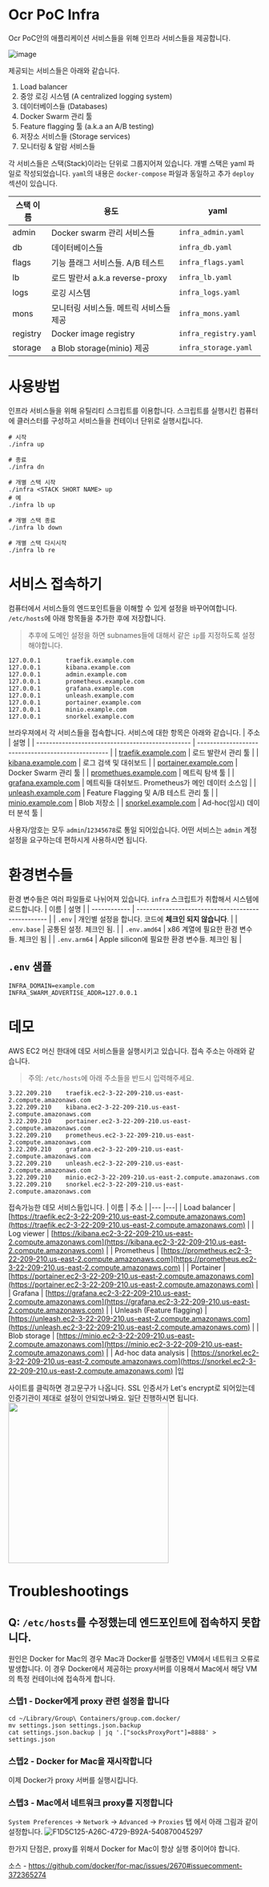 # Ocr PoC Infra
Ocr PoC안의 애플리케이션 서비스들을 위해 인프라 서비스들을 제공합니다. 

![image](https://user-images.githubusercontent.com/90643143/137259358-fccdcb3c-091e-409a-9ca0-57261772976f.png)


제공되는 서비스들은 아래와 같습니다.
1. Load balancer
2. 중앙 로깅 시스템 (A centralized logging system)
3. 데이터베이스들 (Databases)
4. Docker Swarm 관리 툴
5. Feature flagging 툴 (a.k.a an A/B testing)
6. 저장소 서비스들 (Storage services)
7. 모니터링 & 알람 서비스들

각 서비스들은 스택(Stack)이라는 단위로 그룹지어져 있습니다. 개별 스택은 yaml 파일로 작성되었습니다. `yaml`의 내용은 `docker-compose` 파일과 동일하고 추가 `deploy` 섹션이 있습니다.

| 스택 이름 | 용도                                    | yaml                  |
| --------- | --------------------------------------- | --------------------- |
| admin     | Docker swarm 관리 서비스들              | `infra_admin.yaml`    |
| db        | 데이터베이스들                          | `infra_db.yaml`       |
| flags     | 기능 플래그 서비스들. A/B 테스트        | `infra_flags.yaml`    |
| lb        | 로드 발란서 a.k.a reverse-proxy         | `infra_lb.yaml`       |
| logs      | 로깅 시스템                             | `infra_logs.yaml`     |
| mons      | 모니터링 서비스들. 메트릭 서비스들 제공 | `infra_mons.yaml`     |
| registry  | Docker image registry                   | `infra_registry.yaml` |
| storage   | a Blob storage(minio) 제공              | `infra_storage.yaml`  |

# 사용방법
인프라 서비스들을 위해 유틸리티 스크립트를 이용합니다. 스크립트를 실행시킨 컴퓨터에 클러스터를 구성하고 서비스들을 컨테이너 단위로 실행시킵니다.

```
# 시작
./infra up

# 종료
./infra dn

# 개별 스택 시작
./infra <STACK SHORT NAME> up
# 예
./infra lb up

# 개별 스택 종료
./infra lb down

# 개별 스택 다시시작
./infra lb re
```

# 서비스 접속하기
컴퓨터에서 서비스들의 엔드포인트들을 이해할 수 있게 설정을 바꾸어여합니다.
`/etc/hosts`에 아래 항목들을 추가한 후에 저장합니다.
> 추후에 도메인 설정을 하면 subnames들에 대해서 같은 `ip`를 지정하도록 설정해야합니다.

```
127.0.0.1       traefik.example.com
127.0.0.1       kibana.example.com
127.0.0.1       admin.example.com
127.0.0.1       prometheus.example.com
127.0.0.1       grafana.example.com
127.0.0.1       unleash.example.com
127.0.0.1       portainer.example.com
127.0.0.1       minio.example.com
127.0.0.1       snorkel.example.com
```

브라우져에서 각 서비스들을 접속합니다. 서비스에 대한 항목은 아래와 같습니다.
| 주소                                             | 설명                                               |
| ------------------------------------------------ | -------------------------------------------------- |
| [traefik.example.com](https://traefik.example.com)       | 로드 발란서 관리 툴                                |
| [kibana.example.com](https://kibana.example.com)         | 로그 검색 및 대쉬보드                              |
| [portainer.example.com](https://portainer.example.com)   | Docker Swarm 관리 툴                               |
| [promethues.example.com](https://prometheus.example.com) | 메트릭 탐색 툴                                     |
| [grafana.example.com](https://grafana.example.com)       | 메트릭들 대쉬보드. Prometheus가 메인 데이터 소스임 |
| [unleash.example.com](https://unleash.example.com)       | Feature Flagging 및 A/B 테스트 관리 툴             |
| [minio.example.com](https://minio.example.com)           | Blob 저장소                                        |
| [snorkel.example.com](https://snorkel.example.com)       | Ad-hoc(임시) 데이터 분석 툴                        |

사용자/암호는 모두 `admin`/`12345678`로 통일 되어있습니다. 어떤 서비스는 `admin` 계정 설정을 요구하는데 편하시게 사용하시면 됩니다.

# 환경변수들
환경 변수들은 여러 파일들로 나뉘어져 있습니다. `infra` 스크립트가 취합해서
시스템에 로드합니다.
| 이름         | 설명                                               |
| ------------ | -------------------------------------------------- |
| `.env`       | 개인별 설정을 합니다. 코드에 **체크인 되지 않습니다**. |
| `.env.base`  | 공통된 설정. 체크인 됨.                            |
| `.env.amd64` | x86 계열에 필요한 환경 변수들. 체크인 됨           |
| `.env.arm64` | Apple silicon에 필요한 환경 변수들. 체크인 됨      |

## `.env` 샘플 
```
INFRA_DOMAIN=example.com
INFRA_SWARM_ADVERTISE_ADDR=127.0.0.1
```

# 데모
AWS EC2 머신 한대에 데모 서비스들을 실행시키고 있습니다. 접속 주소는 아래와 같습니다.
> 주의: `/etc/hosts`에 아래 주소들을 반드시 입력해주세요.
```
3.22.209.210    traefik.ec2-3-22-209-210.us-east-2.compute.amazonaws.com
3.22.209.210    kibana.ec2-3-22-209-210.us-east-2.compute.amazonaws.com
3.22.209.210    portainer.ec2-3-22-209-210.us-east-2.compute.amazonaws.com
3.22.209.210    prometheus.ec2-3-22-209-210.us-east-2.compute.amazonaws.com
3.22.209.210    grafana.ec2-3-22-209-210.us-east-2.compute.amazonaws.com
3.22.209.210    unleash.ec2-3-22-209-210.us-east-2.compute.amazonaws.com
3.22.209.210    minio.ec2-3-22-209-210.us-east-2.compute.amazonaws.com
3.22.209.210    snorkel.ec2-3-22-209-210.us-east-2.compute.amazonaws.com
```

접속가능한 데모 서비스들입니다.
| 이름 | 주소 |
|--- |---|
| Load balancer | [https://traefik.ec2-3-22-209-210.us-east-2.compute.amazonaws.com](https://traefik.ec2-3-22-209-210.us-east-2.compute.amazonaws.com) |
| Log viewer | [https://kibana.ec2-3-22-209-210.us-east-2.compute.amazonaws.com](https://kibana.ec2-3-22-209-210.us-east-2.compute.amazonaws.com) |
| Prometheus | [https://prometheus.ec2-3-22-209-210.us-east-2.compute.amazonaws.com](https://prometheus.ec2-3-22-209-210.us-east-2.compute.amazonaws.com) |
| Portainer | [https://portainer.ec2-3-22-209-210.us-east-2.compute.amazonaws.com](https://portainer.ec2-3-22-209-210.us-east-2.compute.amazonaws.com) |
| Grafana | [https://grafana.ec2-3-22-209-210.us-east-2.compute.amazonaws.com](https://grafana.ec2-3-22-209-210.us-east-2.compute.amazonaws.com) |
| Unleash (Feature flagging) | [https://unleash.ec2-3-22-209-210.us-east-2.compute.amazonaws.com](https://unleash.ec2-3-22-209-210.us-east-2.compute.amazonaws.com) |
| Blob storage | [https://minio.ec2-3-22-209-210.us-east-2.compute.amazonaws.com](https://minio.ec2-3-22-209-210.us-east-2.compute.amazonaws.com) |
| Ad-hoc data analysis | [https://snorkel.ec2-3-22-209-210.us-east-2.compute.amazonaws.com](https://snorkel.ec2-3-22-209-210.us-east-2.compute.amazonaws.com) |입

사이트를 클릭하면 경고문구가 나옵니다. SSL 인증서가 Let's encrypt로 되어있는데 인증기관이 제대로 설정이 안되었나봐요. 일단 진행하시면 됩니다.
<img src="https://user-images.githubusercontent.com/90643143/137250193-1c4827ab-ac9d-4c67-9e6c-74d8096fd3a0.png" width="320" >


# Troubleshootings

## Q: `/etc/hosts`를 수정했는데 엔드포인트에 접속하지 못합니다.
원인은 Docker for Mac의 경우 Mac과 Docker를 실행중인 VM에서 네트워크 오류로 발생합니다. 이 경우 Docker에서
제공하는 proxy서버를 이용해서 Mac에서 해당 VM의 특정 컨테이너에 접속하게 합니다.

### 스텝1 - Docker에게 proxy 관련 설정을 합니다
```
cd ~/Library/Group\ Containers/group.com.docker/
mv settings.json settings.json.backup
cat settings.json.backup | jq '.["socksProxyPort"]=8888' > settings.json
```
### 스텝2 - Docker for Mac을 재시작합니다
이제 Docker가 proxy 서버를 실행시킵니다.

### 스텝3 - Mac에서 네트워크 proxy를 지정합니다
`System Preferences` -> `Network` -> `Advanced` -> `Proxies` 탭 에서 아래 그림과 같이 설정합니다.
![F1D5C125-A26C-4729-B92A-540870045297](https://user-images.githubusercontent.com/90643143/137250739-89e1b0f8-d8f8-4aac-8973-69bc05713e77.png)

한가지 단점은, proxy를 위해서 Docker for Mac이 항상 실행 중이어야 합니다.

소스 - https://github.com/docker/for-mac/issues/2670#issuecomment-372365274





